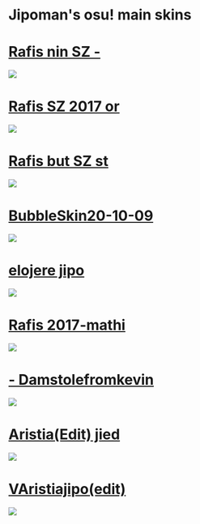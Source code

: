 # Jipoman's osu! main skins

# [Rafis nin SZ -](https://cdn.discordapp.com/attachments/623969298469093427/1065273226281881651/Rafis_nin_SZ_-.osk)
![](https://i.imgur.com/RXZgqS0.jpg)

# [Rafis SZ 2017 or](https://cdn.discordapp.com/attachments/892108331328634880/1046581245049585714/Rafis_2017_SZ_or.osk)
![](https://i.imgur.com/dCfCyMb.jpg)

# [Rafis but SZ st](https://cdn.discordapp.com/attachments/623969298469093427/1038268587829379123/Rafis_but_SZ_st.osk)
![](https://i.imgur.com/PJoR8Ut.jpg)

# [BubbleSkin20-10-09](https://drive.google.com/uc?id=1EWEw9QVQTfzPUow7sOzMTO7aWeE2Jc5o&export=download)
![](https://i.imgur.com/oifZnX1.jpg)

# [elojere jipo](https://drive.google.com/uc?id=103GUW7ky68BxYnGR2m_JwrZDlc6wI3Yy&export=download)
![](https://i.imgur.com/8JQAsu0.jpg)

# [Rafis 2017-mathi](https://drive.google.com/uc?id=1hb1m4XKV0sjIierJrDQWrluSLavidoup&export=download)
![](https://i.imgur.com/XxxnA7J.jpg)

# [- Damstolefromkevin](https://drive.google.com/uc?id=1Z34YjtKHoIzDkJMuNF9hQ9_Dns9Fc0Bt&export=download)
![](https://i.imgur.com/OJxdwYa.jpg)

# [Aristia(Edit) jied](https://drive.google.com/uc?id=1uKZgF6HU6wVGNAHsK2TYNcQVk0d8s-2R&export=download)
![](https://i.imgur.com/i3R9rAV.jpg)

# [VAristiajipo(edit)](https://drive.google.com/uc?id=1YYjzcRJNqaHdKGZrCeEDCaXudPd62cm9&export=download)
![](https://i.imgur.com/VYpjOp5.jpg)

